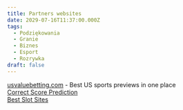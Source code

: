 ```yaml
---
title: Partners websites
date: 2029-07-16T11:37:00.000Z
tags:
  - Podziękowania
  - Granie
  - Biznes
  - Esport
  - Rozrywka
draft: false
---
```


<a href="http://usvaluebetting.com/" target="_blank">usvaluebetting.com</a> - Best US sports previews in one place <br/>
<a href="https://www.feedinco.com/tips/correct-score " target="_blank" title="Correct Score Prediction"> Correct Score Prediction </a>  
<a href="https://www.mrcasinoslots.com/best-slot-sites" target="_blank" title="Best Slot Sites">Best Slot Sites</a>


